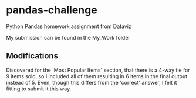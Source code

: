# pandas-challenge
Python Pandas homework assignment from Dataviz

My submission can be found in the My_Work folder

## Modifications
Discovered for the 'Most Popular Items' section, that there is a 4-way tie for 9 items 
sold, so I included all of them resulting in 6 items in the final output instead of 5.
Even, though this differs from the 'correct' answer, I felt it fitting to submit it this way.
